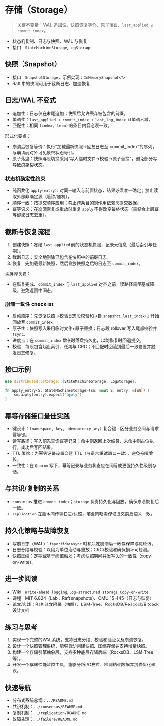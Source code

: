 # 存储（Storage）

> 关键不变量：WAL 追加性、快照恢复等价、原子落盘、`last_applied ≤ commit_index`。

- 状态机复制、日志与快照、WAL 与恢复
- 接口：`StateMachineStorage`, `LogStorage`

## 快照（Snapshot）

- 接口：`SnapshotStorage`，示例实现：`InMemorySnapshot<T>`
- Raft 中的快照可用于截断日志、加速恢复

## 日志/WAL 不变式

- 追加性：日志仅在末尾追加；快照后允许丢弃被包含的前缀。
- 单调性：`last_applied ≤ commit_index ≤ last_log_index` 且单调不减。
- 匹配性：相同 `(index, term)` 的条目内容必须一致。

形式化要点：

- 崩溃后恢复等价：执行“加载最新快照→回放日志至 commit_index”的序列，与崩溃前对外可见最终状态等价。
- 原子落盘：快照与段切换采用“写入临时文件→校验→原子替换”，避免部分写导致的撕裂状态。

### 状态机确定性约束

- 纯函数化 `apply(entry)`: 对同一输入与前置状态，结果必须唯一确定；禁止读取外部非确定源（墙钟/随机）。
- 顺序一致：按提交顺序应用；禁止跨条目的副作用依赖未提交数据。
- 幂等语义：在崩溃恢复或重放时重复 `apply` 不得改变最终状态（需结合上层幂等键或日志去重）。

## 截断与恢复流程

1) 创建快照：冻结 `last_applied` 前的状态机快照，记录元信息（最后索引与任期）。
2) 截断日志：安全地删除已包含在快照中的前缀日志。
3) 恢复：先加载最新快照，然后重放快照之后的日志至 `commit_index`。

读屏障关联：

- 在恢复完成、`commit_index` 与 `last_applied` 对齐之前，读路径需阻塞或降级，避免返回中间态。

### 崩溃一致性 checklist

- 启动顺序：先恢复快照→校验日志段校验和→自 `snapshot.last_index+1` 开始回放至 `commit_index`。
- 原子性：快照写入采用临时文件+原子替换；日志段 rollover 写入尾部校验并 `fsync`。
- 进度点：在 `commit_index` 增长时落盘持久化，以防恢复时回退提交。
- 校验：每段包含起止索引、任期与 CRC；不匹配时回滚到最后一致位置并触发日志修复。

## 接口示例

```rust
use distributed::storage::{StateMachineStorage, LogStorage};

fn apply_entry<S: StateMachineStorage>(sm: &mut S, entry: &[u8]) {
    sm.apply(entry).expect("apply");
}
```

## 幂等存储接口最佳实践

- 键设计：`(namespace, key, idempotency_key)` 复合键，区分业务空间与请求幂等键。
- 读写路径：写入前先查询幂等记录；命中则返回上次结果，未命中则占位执行，成功后写回结果。
- TTL 策略：为幂等记录设置合适 TTL（与最大重试窗口一致），避免无限增长。
- 一致性：在 `Quorum` 写下，幂等记录与业务状态应在同等或更强持久性级别存储。

## 与共识/复制的关系

- `consensus` 推进 `commit_index`；`storage` 负责持久化与回放，确保崩溃恢复后一致。
- `replication` 在副本间传输日志/快照，落盘策略需保证提交前后语义一致。

## 持久化策略与故障恢复

- 写前日志（WAL）：`fsync`/`fdatasync` 时机决定崩溃后一致性保障与尾延迟。
- 日志分段与校验：以段为单位滚动与重放；CRC/校验和确保损坏可检测。
- 快照压缩：定期或基于阈值触发；考虑快照期间并发写入的一致性（copy-on-write）。

## 进一步阅读

- Wiki：`Write-ahead logging`, `Log-structured storage`, `Copy-on-write`
- 课程：MIT 6.824（Lab：Raft snapshots）、CMU 15-445（日志与恢复）
- 论文/实践：Raft 论文附录（快照）、LSM-Tree、RocksDB/Peacock/Bitcask 设计文档

## 练习与思考

1. 实现一个完整的WAL系统，支持日志分段、校验和验证以及崩溃恢复。
2. 设计一个快照管理系统，能够自动创建快照、压缩存储并支持增量快照。
3. 构建一个存储引擎抽象层，支持多种底层存储后端（RocksDB、LSM-Tree等）。
4. 开发一个存储性能监控工具，能够分析I/O模式、检测热点数据并提供优化建议。

## 快速导航

- 分布式系统总纲：`../README.md`
- 共识机制：`../consensus/README.md`
- 复制机制：`../replication/README.md`
- 故障处理：`../failure/README.md`
